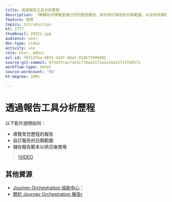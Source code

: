 ```yaml
---
title: 透過報告工具分析歷程
description: 「瞭解如何導覽至進行您的歷程報告、如何自訂報告的日期範圍，以及如何儲存報告範本以供日後使用。」
feature: 報表
topics: Introduction
kt: 2777
thumbnail: 29321.jpg
audience: user
doc-type: video
activity: use
role: User, Admin
exl-id: f6f13fba-d815-424f-86e5-918577609882
source-git-commit: 6f3d3fcac73e5c770ae3171e2e14a22713f0d571
workflow-type: tm+mt
source-wordcount: '93'
ht-degree: 100%

---
```


# 透過報告工具分析歷程

以下影片說明如何：

* 導覽至您歷程的報告
* 自訂報告的日期範圍
* 儲存報告範本以供日後使用

>[!VIDEO](https://video.tv.adobe.com/v/29321?quality=12)

## 其他資源

* [Journey Orchestration 協助中心](https://docs.adobe.com/content/help/zh-Hant/journeys/using/journey-orchestration-home.html)：
* [關於 Journey Orchestration 報告r](https://docs.adobe.com/content/help/zh-Hant/journeys/using/journey-reports/about-journey-reports.html)
